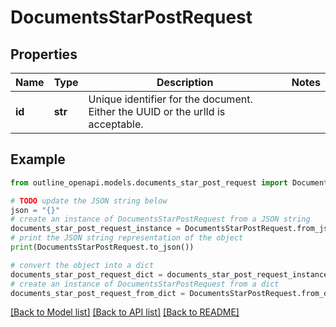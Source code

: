 # DocumentsStarPostRequest


## Properties

Name | Type | Description | Notes
------------ | ------------- | ------------- | -------------
**id** | **str** | Unique identifier for the document. Either the UUID or the urlId is acceptable. | 

## Example

```python
from outline_openapi.models.documents_star_post_request import DocumentsStarPostRequest

# TODO update the JSON string below
json = "{}"
# create an instance of DocumentsStarPostRequest from a JSON string
documents_star_post_request_instance = DocumentsStarPostRequest.from_json(json)
# print the JSON string representation of the object
print(DocumentsStarPostRequest.to_json())

# convert the object into a dict
documents_star_post_request_dict = documents_star_post_request_instance.to_dict()
# create an instance of DocumentsStarPostRequest from a dict
documents_star_post_request_from_dict = DocumentsStarPostRequest.from_dict(documents_star_post_request_dict)
```
[[Back to Model list]](../README.md#documentation-for-models) [[Back to API list]](../README.md#documentation-for-api-endpoints) [[Back to README]](../README.md)


